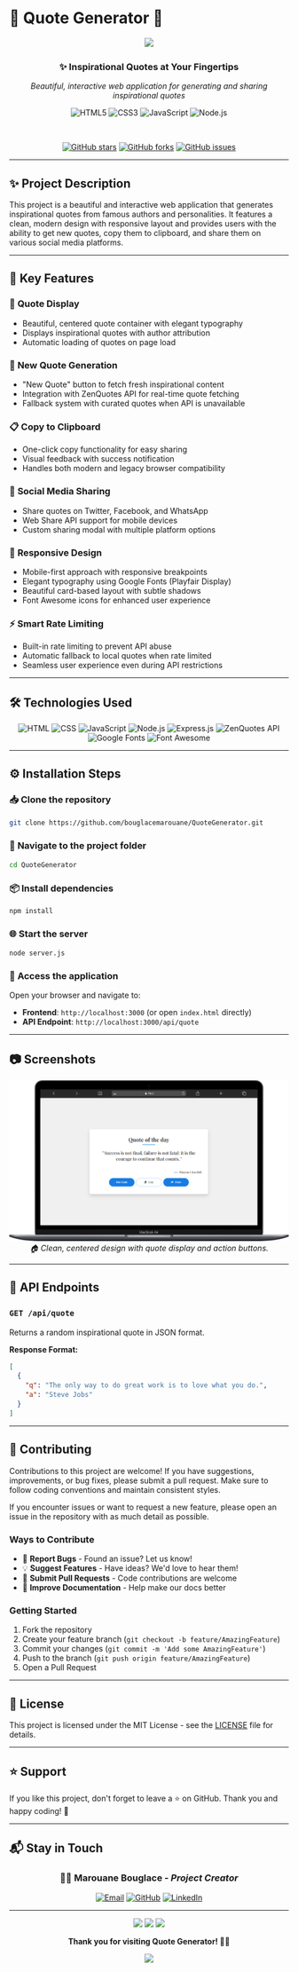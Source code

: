 # 💬 Quote Generator 🌟

<p align="center">
  <img src="https://capsule-render.vercel.app/api?type=waving&color=gradient&height=100&section=header&text=Quote%20Generator&fontSize=40&fontColor=fff&animation=twinkling"/>
</p>

<div align="center">
  <h3>✨ Inspirational Quotes at Your Fingertips</h3>
  <p><em>Beautiful, interactive web application for generating and sharing inspirational quotes</em></p>
  
  ![HTML5](https://img.shields.io/badge/html5-%23E34F26.svg?style=for-the-badge&logo=html5&logoColor=white)
  ![CSS3](https://img.shields.io/badge/css3-%231572B6.svg?style=for-the-badge&logo=css3&logoColor=white)
  ![JavaScript](https://img.shields.io/badge/JavaScript-ES6+-yellow?style=for-the-badge&logo=javascript&logoColor=black)
  ![Node.js](https://img.shields.io/badge/Node.js-18-green?style=for-the-badge&logo=node.js&logoColor=white)
  
  <br>
  
  [![GitHub stars](https://img.shields.io/github/stars/bouglacemarouane/QuoteGenerator?style=social)](https://github.com/bouglacemarouane/QuoteGenerator)
  [![GitHub forks](https://img.shields.io/github/forks/bouglacemarouane/QuoteGenerator?style=social)](https://github.com/bouglacemarouane/QuoteGenerator)
  [![GitHub issues](https://img.shields.io/github/issues/bouglacemarouane/QuoteGenerator)](https://github.com/bouglacemarouane/QuoteGenerator/issues)
</div>

---

## ✨ Project Description

This project is a beautiful and interactive web application that generates inspirational quotes from famous authors and personalities. It features a clean, modern design with responsive layout and provides users with the ability to get new quotes, copy them to clipboard, and share them on various social media platforms.

---

## 🔧 Key Features

### 📝 **Quote Display**
- Beautiful, centered quote container with elegant typography
- Displays inspirational quotes with author attribution
- Automatic loading of quotes on page load

### 🔄 **New Quote Generation**
- "New Quote" button to fetch fresh inspirational content
- Integration with ZenQuotes API for real-time quote fetching
- Fallback system with curated quotes when API is unavailable

### 📋 **Copy to Clipboard**
- One-click copy functionality for easy sharing
- Visual feedback with success notification
- Handles both modern and legacy browser compatibility

### 📱 **Social Media Sharing**
- Share quotes on Twitter, Facebook, and WhatsApp
- Web Share API support for mobile devices
- Custom sharing modal with multiple platform options

### 🎨 **Responsive Design**
- Mobile-first approach with responsive breakpoints
- Elegant typography using Google Fonts (Playfair Display)
- Beautiful card-based layout with subtle shadows
- Font Awesome icons for enhanced user experience

### ⚡ **Smart Rate Limiting**
- Built-in rate limiting to prevent API abuse
- Automatic fallback to local quotes when rate limited
- Seamless user experience even during API restrictions

---

## 🛠️ Technologies Used

<div align="center">

![HTML](https://img.shields.io/badge/HTML-5-orange?logo=html5&logoColor=white)
![CSS](https://img.shields.io/badge/CSS-3-blue?logo=css3&logoColor=white)
![JavaScript](https://img.shields.io/badge/JavaScript-ES6+-yellow?logo=javascript&logoColor=black)
![Node.js](https://img.shields.io/badge/Node.js-18-green?logo=node.js&logoColor=white)
![Express.js](https://img.shields.io/badge/Express.js-Backend-lightgrey?logo=express&logoColor=black)
![ZenQuotes API](https://img.shields.io/badge/API-ZenQuotes-blueviolet?logo=swagger&logoColor=white)
![Google Fonts](https://img.shields.io/badge/Fonts-Google-red?logo=googlefonts&logoColor=white)
![Font Awesome](https://img.shields.io/badge/Icons-Font%20Awesome-528DD7?logo=fontawesome&logoColor=white)

</div>

---

## ⚙️ Installation Steps

### 📥 **Clone the repository**
```bash
git clone https://github.com/bouglacemarouane/QuoteGenerator.git
```

### 📂 **Navigate to the project folder**
```bash
cd QuoteGenerator
```

### 📦 **Install dependencies**
```bash
npm install
```

### 🌐 **Start the server**
```bash
node server.js
```

### 🚀 **Access the application**
Open your browser and navigate to:
- **Frontend**: `http://localhost:3000` (or open `index.html` directly)
- **API Endpoint**: `http://localhost:3000/api/quote`

---

## 📷 Screenshots

<p align="center">
  <img src="https://github.com/BouglaceMarouane/QuoteGenerator/blob/ad583670464c58b74b3d2085bc246a4f21f28151/Macbook-Air-.png" alt="Home Screen"/>
  <br>
  <em>🏠 Clean, centered design with quote display and action buttons.</em>
</p>

---

## 🔧 API Endpoints

### `GET /api/quote`
Returns a random inspirational quote in JSON format.

**Response Format:**
```json
[
  {
    "q": "The only way to do great work is to love what you do.",
    "a": "Steve Jobs"
  }
]
```

---

## 🤝 Contributing

Contributions to this project are welcome! If you have suggestions, improvements, or bug fixes, please submit a pull request. Make sure to follow coding conventions and maintain consistent styles.

If you encounter issues or want to request a new feature, please open an issue in the repository with as much detail as possible.

### Ways to Contribute
- 🐛 **Report Bugs** - Found an issue? Let us know!
- 💡 **Suggest Features** - Have ideas? We'd love to hear them!
- 🔧 **Submit Pull Requests** - Code contributions are welcome
- 📖 **Improve Documentation** - Help make our docs better

### Getting Started
1. Fork the repository
2. Create your feature branch (`git checkout -b feature/AmazingFeature`)
3. Commit your changes (`git commit -m 'Add some AmazingFeature'`)
4. Push to the branch (`git push origin feature/AmazingFeature`)
5. Open a Pull Request

---

## 📄 License

This project is licensed under the MIT License - see the [LICENSE](LICENSE) file for details.

---

## ⭐ Support

If you like this project, don't forget to leave a ⭐ on GitHub. Thank you and happy coding! 🚀

---

## 📬 Stay in Touch

<div align="center">

### 👨‍💻 **Marouane Bouglace** - *Project Creator*

[![Email](https://img.shields.io/badge/Email-bouglacemarouane@gmail.com-red?style=for-the-badge&logo=gmail&logoColor=white)](mailto:bouglacemarouane@gmail.com)
[![GitHub](https://img.shields.io/badge/GitHub-bouglacemarouane-black?style=for-the-badge&logo=github&logoColor=white)](https://github.com/bouglacemarouane)
[![LinkedIn](https://img.shields.io/badge/LinkedIn-Marouane%20Bouglace-blue?style=for-the-badge&logo=linkedin&logoColor=white)](https://linkedin.com/in/marouane-bouglace)

</div>

---

<div align="center">

<img src="https://forthebadge.com/images/badges/built-with-love.svg"/>
<img src="https://forthebadge.com/images/badges/made-with-javascript.svg"/>
<img src="https://forthebadge.com/images/badges/open-source.svg"/>

**Thank you for visiting Quote Generator! 💬✨**

</div>

<p align="center">
  <img src="https://capsule-render.vercel.app/api?type=waving&color=gradient&height=60&section=footer"/>
</p>
